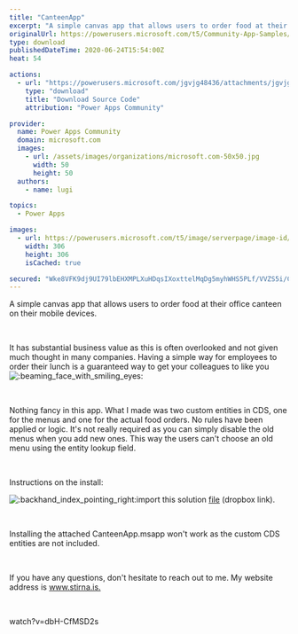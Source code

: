 ```yaml
---
title: "CanteenApp"
excerpt: "A simple canvas app that allows users to order food at their office canteen on their mobile devices. It has substantial business value as this is"
originalUrl: https://powerusers.microsoft.com/t5/Community-App-Samples/CanteenApp/td-p/606412
type: download
publishedDateTime: 2020-06-24T15:54:00Z
heat: 54

actions:
  - url: "https://powerusers.microsoft.com/jgvjg48436/attachments/jgvjg48436/AppFeedbackGallery/554/1/CanteenApp.msapp"
    type: "download"
    title: "Download Source Code"
    attribution: "Power Apps Community"

provider:
  name: Power Apps Community
  domain: microsoft.com
  images:
    - url: /assets/images/organizations/microsoft.com-50x50.jpg
      width: 50
      height: 50
  authors:
    - name: lugi

topics:
  - Power Apps

images:
  - url: https://powerusers.microsoft.com/t5/image/serverpage/image-id/155030i8265126F7F2403DB/image-size/large?v=1.0&px=999
    width: 306
    height: 306
    isCached: true

secured: "Wke8VFK9dj9UI79lbEHXMPLXuHDqsIXoxttelMqDg5myhWHS5PLf/VVZS5i/ChWOAjpa6cuVtwx6ShfVV4hfobe/FGTNJ+js5dk7WsJy/vvPn/kRVdrcConkjOBkjSi+LO6vCDrPODqUBTc3lqPAXgYdPaHtK/j21pEMwc/HybN09EzFoeyb59sTezhUB4QMG4GKXgWlfQ0csX1H+mH0QSyncuhweqTtrsBwyJLhuIZQg6O9UUfv7hyW+aokC8JOHoL1QsQP+uQXA52woafnf/FfdQpcP2gwuDabfcZ19W9tWV1/+1wMKRIXmNFSGLEwseULtS6xUUB91epI8d12u+0wrEqur1LDDUUXrg9YwgMdMsHwwsy1YPFw1QQ5xCC5adcfLY6+HnbUea6jhNybwg==;MiQCssY2CF1oYmA1ZiaJbQ=="
---
```

<p>A simple canvas app that allows users to order food at their office canteen on their mobile devices.&nbsp;</p><p>&nbsp;</p><p>It has substantial business value as this is often overlooked and not given much thought in many companies. Having a simple way for employees to order their lunch is a guaranteed way to get your colleagues to like you&nbsp;<img class="lia-deferred-image lia-image-emoji" src="/html/emoticons/1f601.png" alt=":beaming_face_with_smiling_eyes:" title=":beaming_face_with_smiling_eyes:"></p><p>&nbsp;</p><p>Nothing fancy in this app. What I made was two custom entities in CDS, one for the menus and one for the actual food orders. No rules have been applied or logic. It's not really required as you can simply disable the old menus when you add new ones. This way the users can't choose an old menu using the entity lookup field.</p><p>&nbsp;</p><p>Instructions on the install:</p><p><img class="lia-deferred-image lia-image-emoji" src="/html/emoticons/1f449.png" alt=":backhand_index_pointing_right:" title=":backhand_index_pointing_right:">import this solution <a href="https://www.dropbox.com/s/xwe5x7zjfooefsi/CanteenApp_1_0_0_1.zip?dl=0" target="_self" rel="nofollow noopener noreferrer">file</a>&nbsp;(dropbox link).</p><p>&nbsp;</p><p>Installing the attached CanteenApp.msapp won't work as the custom CDS entities are not included.</p><p>&nbsp;</p><p>If you have any questions, don't hesitate to reach out to me. My website address is <a title="Stirna Consulting" href="https://stirna.is" target="_blank" rel="noopener nofollow noopener noreferrer">www.stirna.is.</a></p><p>&nbsp;</p><p><span class="videoUrl hidden">watch?v=dbH-CfMSD2s</span></p>

